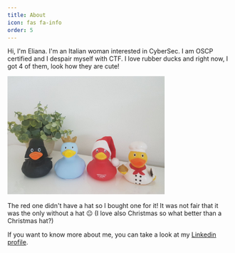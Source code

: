 ```yaml
---
title: About
icon: fas fa-info
order: 5
---
```

<script src="https://platform.linkedin.com/badges/js/profile.js" async defer type="text/javascript"></script>



Hi, I'm Eliana. I'm an Italian woman interested in CyberSec. I am OSCP certified and I despair myself with CTF.
I love rubber ducks and right now, I got 4 of them, look how they are cute!

<img src="/assets/img/rubber_ducks.jpg" width="70%" height="70%">

The red one didn't have a hat so I bought one for it! It was not fair that it was the only without a hat &#128528;
(I love also Christmas so what better than a Christmas hat?)

If you want to know more about me, you can take a look at my [Linkedin profile](https://it.linkedin.com/in/cannella-eliana?trk=profile-badge). 
